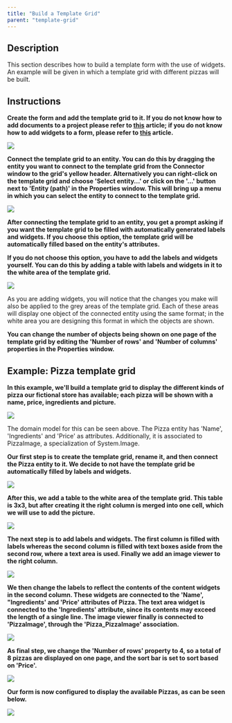 ```yaml
---
title: "Build a Template Grid"
parent: "template-grid"
---
```

## Description

This section describes how to build a template form with the use of widgets. An example will be given in which a template grid with different pizzas will be built.

## Instructions

 **Create the form and add the template grid to it. If you do not know how to add documents to a project please refer to [this](add-documents-to-a-module) article; if you do not know how to add widgets to a form, please refer to [this](add-a-widget-to-a-form) article.**

![](attachments/2621487/2752721.png)

 **Connect the template grid to an entity. You can do this by dragging the entity you want to connect to the template grid from the Connector window to the grid's yellow header. Alternatively you can right-click on the template grid and choose 'Select entity...' or click on the '...' button next to 'Entity (path)' in the Properties window. This will bring up a menu in which you can select the entity to connect to the template grid.**

![](attachments/2621487/2752718.png)

 **After connecting the template grid to an entity, you get a prompt asking if you want the template grid to be filled with automatically generated labels and widgets. If you choose this option, the template grid will be automatically filled based on the entity's attributes.**

 **If you do not choose this option, you have to add the labels and widgets yourself. You can do this by adding a table with labels and widgets in it to the white area of the template grid.**

![](attachments/2621487/2752719.png)

As you are adding widgets, you will notice that the changes you make will also be applied to the grey areas of the template grid. Each of these areas will display one object of the connected entity using the same format; in the white area you are designing this format in which the objects are shown.

 **You can change the number of objects being shown on one page of the template grid by editing the 'Number of rows' and 'Number of columns' properties in the Properties window.**

## Example: Pizza template grid

 **In this example, we'll build a template grid to display the different kinds of pizza our fictional store has available; each pizza will be shown with a name, price, ingredients and picture.**

![](attachments/2621487/2752720.png)

The domain model for this can be seen above. The Pizza entity has 'Name', 'Ingredients' and 'Price' as attributes. Additionally, it is associated to PizzaImage, a specialization of System.Image.

 **Our first step is to create the template grid, rename it, and then connect the Pizza entity to it. We decide to not have the template grid be automatically filled by labels and widgets.**

![](attachments/2621487/2752731.png)

 **After this, we add a table to the white area of the template grid. This table is 3x3, but after creating it the right column is merged into one cell, which we will use to add the picture.**

![](attachments/2621487/2752722.png)

 **The next step is to add labels and widgets. The first column is filled with labels whereas the second column is filled with text boxes aside from the second row, where a text area is used. Finally we add an image viewer to the right column.**

![](attachments/2621487/2752723.png)

 **We then change the labels to reflect the contents of the content widgets in the second column. These widgets are connected to the 'Name', "Ingredients' and 'Price' attributes of Pizza. The text area widget is connected to the 'Ingredients' attribute, since its contents may exceed the length of a single line. The image viewer finally is connected to 'PizzaImage', through the 'Pizza_PizzaImage' association.**

![](attachments/2621487/2752745.png)

 **As final step, we change the 'Number of rows' property to 4, so a total of 8 pizzas are displayed on one page, and the sort bar is set to sort based on 'Price'.**

![](attachments/2621487/2752725.png)

 **Our form is now configured to display the available Pizzas, as can be seen below.**

![](attachments/2621487/2752724.png)
